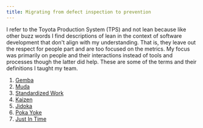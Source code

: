 ```yaml
---
title: Migrating from defect inspection to prevention
---
```


I refer to the Toyota Production System (TPS) and not lean because like other buzz words I find descriptions of lean in the context of software development that don't align with my understanding. That is, they leave out the respect for people part and are too focused on the metrics. 
My focus was primarily on people and their interactions instead of tools and processes though the latter did help. 
These are some of the terms and their definitions I taught my team.

1. [Gemba](Gemba)
2. [Muda](Muda)
3. [Standardized Work](Standardized%20Work)
4. [Kaizen](Kaizen)
5. [Jidoka](Jidoka)
6. [Poka Yoke](Poka%20Yoke)
7. [Just In Time](Just%20In%20Time)